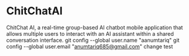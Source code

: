 # ChitChatAI
ChitChat AI, a real-time group-based AI chatbot mobile application that allows multiple users to interact with an AI assistant within a shared conversation interface.
git config --global user.name "aanumtariq"
git config --global user.email "anumtariq685@gmail.com"
change test 